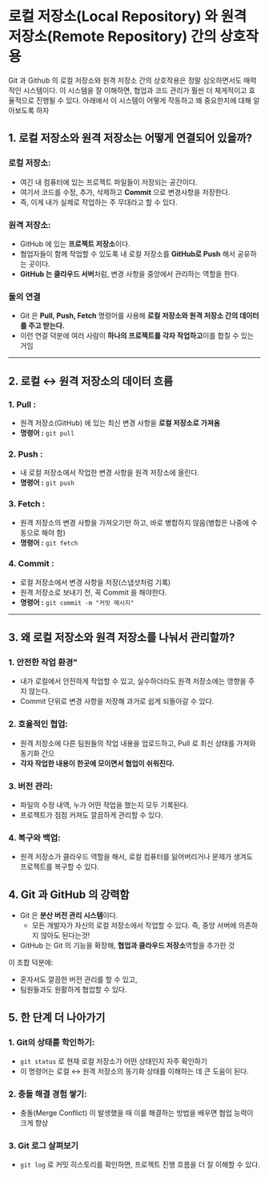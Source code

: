 로컬 저장소(Local Repository) 와 원격 저장소(Remote Repository) 간의 상호작용
===
Git 과 Github 의 로컬 저장소와 원격 저장소 간의 상호작용은 정말 심오하면서도 매력적인 시스템이다. 이 시스템을 잘 이해하면, 협업과 코드 관리가 훨씬 더 체게적이고 효율적으로 진행될 수 있다. 아래에서 이 시스템이 어떻게 작동하고 왜 중요한지에 대해 알아보도록 하자

## 1. 로컬 저장소와 원격 저장소는 어떻게 연결되어 있을까?

### 로컬 저장소:
- 여긴 내 컴퓨터에 있는 프로젝트 파일들이 저장되는 공간이다.
- 여기서 코드를 수정, 추가, 삭제하고 **Commit** 으로 변경사항을 저장한다.
- 즉, 이게 내가 실제로 작업하는 주 무대라고 할 수 있다.

### 원격 저장소:
- GitHub 에 있는 **프로젝트 저장소**이다.
- 협업자들이 함께 작업할 수 있도록 내 로컬 저장소를 **GitHub로 Push** 해서 공유하는 곳이다.
- **GitHub 는 클라우드 서버**처럼, 변경 사항을 중앙에서 관리하는 역할을 한다.

### 둘의 연결
- Git 은 **Pull, Push, Fetch** 명령어를 사용해 **로컬 저장소와 원격 저장소 간의 데이터를 주고 받는다.**
- 이런 연결 덕분에 여러 사람이 **하나의 프로젝트를 각자 작업하고**이를 합칠 수 있는 거임

---

## 2. 로컬 ↔ 원격 저장소의 데이터 흐름

### 1. Pull :
- 원격 저장소(GitHub) 에 있는 최신 변경 사항을 **로컬 저장소로 가져옴**
- **명령어 :** `git pull`

### 2. Push :
- 내 로컬 저장소에서 작업한 변경 사항을 원격 저장소에 올린다.
- **명령어 :** `git push`

### 3. Fetch :
- 원격 저장소의 변경 사항을 가져오기만 하고, 바로 병합하지 않음(병합은 나중에 수동으로 해야 함)
- **명령어 :** `git fetch`

### 4. Commit :
- 로컬 저장소에서 변경 사항을 저장(스냅샷처럼 기록)
- 원격 저장소로 보내기 전, 꼭 Commit 을 해야한다.
- **명령어 :** `git commit -m "커밋 메시지"`


---

## 3. 왜 로컬 저장소와 원격 저장소를 나눠서 관리할까?

### 1. 안전한 작업 환경"
- 내가 로컬에서 안전하게 작업할 수 있고, 실수하더라도 원격 저장소에는 영향을 주지 않는다.
- Commit 단위로 변경 사항을 저장해 과거로 쉽게 되돌아갈 수 있다.

### 2. 호율적인 협업:
- 원격 저장소에 다른 팀원들의 작업 내용을 업로드하고, Pull 로 최신 상태를 가져와 동기화 간으
- **각자 작업한 내용이 한곳에 모이면서 협업이 쉬워진다.**

### 3. 버전 관리:
- 파일의 수정 내역, 누가 어떤 작업을 했는지 모두 기록된다.
- 프로젝트가 점점 커져도 깔끔하게 관리할 수 있다.

### 4. 복구와 백업:
- 원격 저장소가 클라우드 역할을 해서, 로컬 컴퓨터를 잃어버리거나 문제가 생겨도 프로젝트를 복구할 수 있다.


## 4. Git 과 GitHub 의 강력함
- Git 은 **분산 버전 관리 시스템**이다.
    - 모든 개발자가 자신의 로컬 저장소에서 작업할 수 있다. 즉, 중앙 서버에 의존하지 않아도 된다는것!
- GitHub 는 Git 의 기능을 확장해, **협업과 클라우드 저장소**역할을 추가한 것

이 조합 덕분에:
- 혼자서도 깔끔한 버전 관리를 할 수 있고,
- 팀원들과도 원활하게 협업할 수 있다.

## 5. 한 단계 더 나아가기 

### 1. Git의 상태를 학인하기:
- `git status` 로 현재 로컬 저장소가 어떤 상태인지 자주 확인하기
- 이 명령어는 로컬 ↔ 원격 저장소의 동기화 상태를 이해하는 데 큰 도움이 된다.

### 2. 충돌 해결 경험 쌓기:
- 충돌(Merge Conflict) 이 발생했을 때 이를 해결하는 방법을 배우면 협업 능력이 크게 향상

### 3. Git 로그 살펴보기
- `git log` 로 커밋 히스토리를 확인하면, 프로젝트 진행 흐름을 더 잘 이해할 수 있다.
